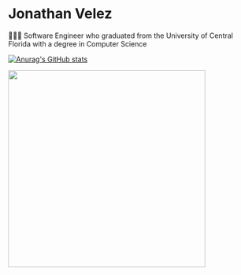 # Jonathan Velez

👩🏻‍💻 Software Engineer who graduated from the University of Central Florida with a degree in Computer Science  

[![Anurag's GitHub stats](https://github-readme-stats.vercel.app/api?username=JonathanVelez-code)](https://github.com/anuraghazra/github-readme-stats)

<div>
<img align="center" src="https://github-readme-stats.vercel.app/api/top-langs/?username=JonathanVelez-code&langs_count=6&layout=compact" width="400px"/>
</div>

